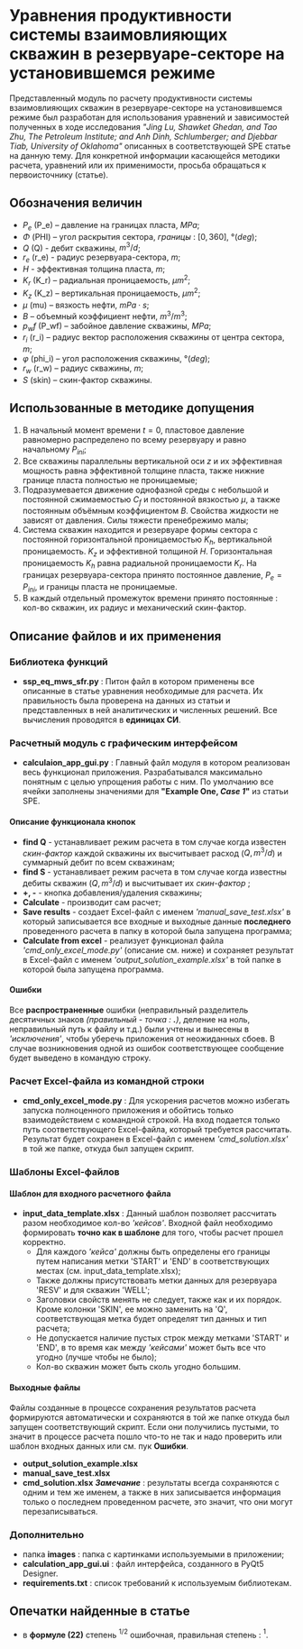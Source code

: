 ﻿# Уравнения продуктивности системы взаимовлияющих скважин в резервуаре-секторе на установившемся режиме
Представленный модуль по расчету продуктивности системы взаимовлияющих скважин в резервуаре-секторе на установившемся режиме был разработан для использования уравнений и зависимостей полученных в ходе исследования *"Jing Lu, Shawket Ghedan, and Tao Zhu, The Petroleum Institute; and Anh Dinh, Schlumberger; and Djebbar Tiab, University of Oklahoma"* описанных в соответствующей SPE статье на данную тему.
Для конкретной информации касающейся методики расчета, уравнений или их применимости, просьба обращаться к первоисточнику (статье).
## Обозначения величин
- $P_e$ (P_e) – давление на границах пласта, $MPa$;
- $Φ$ (PHI) – угол раскрытия сектора, *границы* : $[0, 360]$, $° (deg)$;
- $Q$ (Q) - дебит скважины, $m^3/d$;
- $r_e$ (r_e) - радиус резервуара-сектора, $m$;
- $H$ - эффективная толщина пласта, $m$;
- $K_r$ (K_r) – радиальная проницаемость,  $μm^2$;
- $K_z$ (K_z) – вертикальная проницаемость, $μm^2$;
- $μ$ (mu) – вязкость нефти, $mPa·s$;
- $B$ – объемный коэффициент нефти, $m^3/m^3$;
- $p_wf$ (P_wf) – забойное давление скважины, $MPa$;
- $r_i$ (r_i) – радиус вектор расположения скважины от центра сектора,  $m$;
- $φ$ (phi_i) – угол расположения скважины, $° (deg)$;
- $r_w$ (r_w) – радиус скважины, $m$;
- $S$ (skin) – скин-фактор скважины.
## Использованные в методике допущения
1. В начальный момент времени $t=0$, пластовое давление равномерно распределено по всему резервуару и равно начальному $P_{ini}$;
2. Все скважины параллельны вертикальной оси $z$ и их эффективная мощность равна эффективной толщине пласта, также нижние границе пласта полностью не проницаемые;
3. Подразумевается движение однофазной среды с небольшой и постоянной сжимаемостью $C_f$ и постоянной вязкостью $μ$, а также постоянным объёмным коэффициентом $B$. Свойства жидкости не зависят от давления. Силы тяжести пренебрежимо малы;
4. Система скважин находится и резервуаре формы сектора с постоянной горизонтальной проницаемостью $K_h$, вертикальной проницаемость. $K_z$ и эффективной толщиной $H$. Горизонтальная проницаемость $K_h$ равна радиальной проницаемости $K_r$. На границах резервуара-сектора принято постоянное давление, $P_e = P_{ini}$, и границы пласта не проницаемые.
5. В каждый отдельный промежуток времени принято постоянные : кол-во скважин, их радиус и механический скин-фактор.
## Описание файлов и их применения
### Библиотека функций
- **ssp_eq_mws_sfr.py** :
Питон файл в котором применены все описанные в статье уравнения необходимые для расчета.
Их правильность была проверена на данных из статьи и представленных в ней аналитических и численных решений.
Все вычисления проводятся в **единицах СИ**.
### Расчетный модуль с графическим интерфейсом
- **calculaion_app_gui.py** :
Главный файл модуля в котором реализован весь функционал приложения. Разрабатывался максимально понятным с целью упрощения работы с ним.
По умолчанию все ячейки заполнены значениями для **"Example One, *Case 1*"** из статьи SPE.
#### Описание функционала кнопок
- **find Q** -  устанавливает режим расчета в том случае когда известен *скин-фактор* каждой скважины их высчитывает расход ($Q, m^3/d$) и суммарный дебит по всем скважинам;
- **find S** - устанавливает режим расчета в том случае когда известны дебиты скважин ($Q, m^3/d$) и высчитывает их *скин-фактор* ;
- **+, -** - кнопка добавления/удаления скважины;
- **Calculate** -  производит сам расчет;
- **Save results** - создает Excel-файл с именем *'manual_save_test.xlsx'* в который записывается все входные и выходные данные **последнего** проведенного расчета в папку в которой была запущена программа;
- **Calculate from excel** - реализует функционал файла *'cmd_only_excel_mode.py'* (описание см. ниже) и сохраняет результат в Excel-файл с именем *'output_solution_example.xlsx'* в той папке в которой была запущена программа.
#### Ошибки
Все **распространенные** ошибки (неправильный разделитель десятичных знаков *(правильный - точка : **.**)*, деление на ноль, неправильный путь к файлу и т.д.) были учтены и вынесены в *'исключения'*, чтобы уберечь приложения от неожиданных сбоев.
В случае возникновения одной из ошибок соответствующее сообщение будет выведено в командую строку.
### Расчет Excel-файла из командной строки
- **cmd_only_excel_mode.py** :
Для ускорения расчетов можно избегать запуска полноценного приложения и обойтись только взаимодействием с командной строкой. На вход подается только путь соответствующего Excel-файла, который требуется рассчитать.
Результат будет сохранен в Excel-файл с именем *'cmd_solution.xlsx'* в той же папке, откуда был запущен скрипт.
### Шаблоны Excel-файлов
#### Шаблон для входного расчетного файла
- **input_data_template.xlsx** :
Данный шаблон позволяет рассчитать разом необходимое кол-во *'кейсов'*.
Входной файл необходимо формировать **точно как в шаблоне** для того, чтобы расчет прошел корректно.
	- Для каждого *'кейса'* должны быть определены его границы путем написания метки 'START' и 'END' в соответствующих местах (см. input_data_template.xlsx);
	 - Также должны присутствовать метки данных для резервуара 'RESV' и для скважин 'WELL';
	 - Заголовки свойств менять не следует, также как и их порядок. Кроме колонки 'SKIN', ее можно заменить на 'Q', соответствующая метка будет определят тип данных и тип расчета;
	 - Не допускается наличие пустых строк между метками 'START' и 'END', в то время как между *'кейсами'* может быть все что угодно (лучше чтобы не было);
	 - Кол-во скважин может быть сколь угодно большим.
#### Выходные файлы
Файлы созданные в процессе сохранения результатов расчета формируются автоматически и сохраняются в той же папке откуда был запущен соответствующий скрипт. Если они получились пустыми, то значит в процессе расчета пошло что-то не так и надо проверить или шаблон входных данных или см. пук **Ошибки**.
- **output_solution_example.xlsx**
- **manual_save_test.xlsx**
- **cmd_solution.xlsx**
***Замечание*** : результаты всегда сохраняются с одним и тем же именем, а также в них записывается информация только о последнем проведенном расчете, это значит, что они могут перезаписываться.
### Дополнительно
- папка **images** : папка с картинками используемыми в приложении;
- **calculation_app_gui.ui** : файл интерфейса, созданного в  PyQt5 Designer.
- **requirements.txt** : список требований к используемым библиотекам.
## Опечатки найденные в статье
- в **формуле (22)** степень $^{1/2}$ ошибочная, правильная степень : $^1$.
